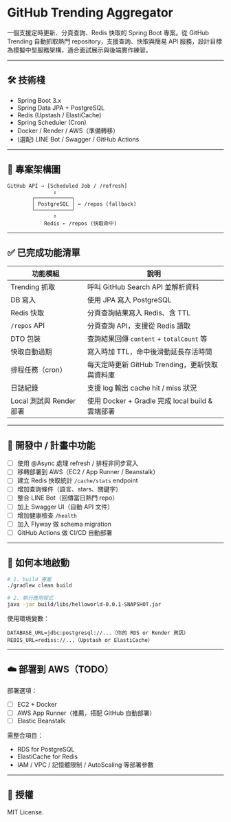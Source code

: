 
# GitHub Trending Aggregator

一個支援定時更新、分頁查詢、Redis 快取的 Spring Boot 專案。從 GitHub Trending 自動抓取熱門 repository，支援查詢、快取與簡易 API 服務，設計目標為模擬中型服務架構，適合面試展示與後端實作練習。

---

## 🛠️ 技術棧

- Spring Boot 3.x
- Spring Data JPA + PostgreSQL
- Redis (Upstash / ElastiCache)
- Spring Scheduler (Cron)
- Docker / Render / AWS（準備轉移）
- (選配) LINE Bot / Swagger / GitHub Actions

---

## 📌 專案架構圖

```
GitHub API → [Scheduled Job / /refresh]
               ↓
        ┌────────────┐
        │ PostgreSQL │ ← /repos (fallback)
        └────────────┘
               ↑
            Redis ← /repos (快取命中)
```

---

## ✅ 已完成功能清單

| 功能模組             | 說明 |
|----------------------|------|
| Trending 抓取        | 呼叫 GitHub Search API 並解析資料 |
| DB 寫入              | 使用 JPA 寫入 PostgreSQL |
| Redis 快取           | 分頁查詢結果寫入 Redis、含 TTL |
| `/repos` API         | 分頁查詢 API，支援從 Redis 讀取 |
| DTO 包裝             | 查詢結果回傳 `content` + `totalCount` 等 |
| 快取自動過期         | 寫入時加 TTL，命中後滑動延長存活時間 |
| 排程任務（cron）     | 每天定時更新 GitHub Trending，更新快取與資料庫 |
| 日誌紀錄             | 支援 log 輸出 cache hit / miss 狀況 |
| Local 測試與 Render 部署 | 使用 Docker + Gradle 完成 local build & 雲端部署 |

---

## 🚧 開發中 / 計畫中功能

- [ ] 使用 @Async 處理 refresh / 排程非同步寫入
- [ ] 移轉部署到 AWS（EC2 / App Runner / Beanstalk）
- [ ] 建立 Redis 快取統計 `/cache/stats` endpoint
- [ ] 增加查詢條件（語言、stars、關鍵字）
- [ ] 整合 LINE Bot（回傳當日熱門 repo）
- [ ] 加上 Swagger UI（自動 API 文件）
- [ ] 增加健康檢查 `/health`
- [ ] 加入 Flyway 做 schema migration
- [ ] GitHub Actions 做 CI/CD 自動部署

---

## 🧪 如何本地啟動

```bash
# 1. build 專案
./gradlew clean build

# 2. 執行應用程式
java -jar build/libs/helloworld-0.0.1-SNAPSHOT.jar
```

使用環境變數：

```
DATABASE_URL=jdbc:postgresql://...（你的 RDS or Render 資訊）
REDIS_URL=rediss://...（Upstash or ElastiCache）
```

---

## ☁️ 部署到 AWS（TODO）

部署選項：

- [ ] EC2 + Docker
- [ ] AWS App Runner（推薦，搭配 GitHub 自動部署）
- [ ] Elastic Beanstalk

需整合項目：

- RDS for PostgreSQL
- ElastiCache for Redis
- IAM / VPC / 記憶體限制 / AutoScaling 等部署參數

---

## 📄 授權

MIT License.

